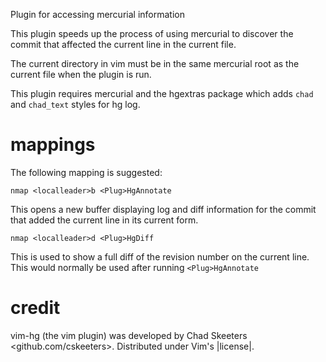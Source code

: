 Plugin for accessing mercurial information

This plugin speeds up the process of using mercurial to discover the commit
that affected the current line in the current file.

The current directory in vim must be in the same mercurial root as the current
file when the plugin is run.

This plugin requires mercurial and the hgextras package which adds `chad` and
`chad_text` styles for hg log.

mappings
========

The following mapping is suggested:

    nmap <localleader>b <Plug>HgAnnotate

This opens a new buffer displaying log and diff information for the commit that added the current line in its current form.

    nmap <localleader>d <Plug>HgDiff

This is used to show a full diff of the revision number on the current line.  This would normally be used after running `<Plug>HgAnnotate`

credit
======

vim-hg (the vim plugin) was developed by Chad Skeeters <github.com/cskeeters>.
Distributed under Vim's |license|.
